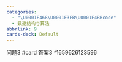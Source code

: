 ```yaml
---
categories:
  - "\U0001F468\U0001F3FB‍\U0001F4BBcode"
  - 数据结构与算法
abbrlink: 9
cards-deck: Default
---
```



问题3 #card 
答案3
^1659626123596

